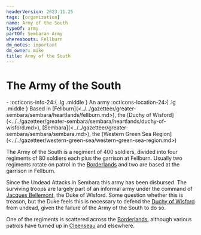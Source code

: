 ```yaml
---
headerVersion: 2023.11.25
tags: [organization]
name: Army of the South
typeOf: army
partOf: Sembaran Army
whereabouts: Fellburn
dm_notes: important
dm_owner: mike
title: Army of the South
---
```

# The Army of the South
<div class="grid cards ext-narrow-margin ext-one-column" markdown>
-
   :octicons-info-24:{ .lg .middle } An army  
    :octicons-location-24:{ .lg .middle } Based in [Fellburn](<../../gazetteer/greater-sembara/sembara/heartlands/fellburn.md>), the [Duchy of Wisford](<../../gazetteer/greater-sembara/sembara/heartlands/duchy-of-wisford.md>), [Sembara](<../../gazetteer/greater-sembara/sembara/sembara.md>), the [Western Green Sea Region](<../../gazetteer/western-green-sea/western-green-sea-region.md>)  
</div>



The Army of the South is a regiment of 400 soldiers, divided into four regiments of 80 soldiers each plus the garrison at Fellburn. Usually two regiments rotate on patrol in the [Borderlands](<../../gazetteer/greater-sembara/sembara/borderlands/borderlands.md>) and two are based at the garrison in Fellburn. 

Since the Undead Attacks in Sembara this army has been disbursed. The surviving troops are largely part of an informal army under the command of [Jacques Bellemont](<../../people/sembarans/jacques-bellemont.md>), the Duke of Wisford. Some question whether this is treason, but the Duke feels this is necessary to defend the [Duchy of Wisford](<../../gazetteer/greater-sembara/sembara/heartlands/duchy-of-wisford.md>) from undead, given the failure of the Army of the South to do so.

One of the regiments is scattered across the [Borderlands](<../../gazetteer/greater-sembara/sembara/borderlands/borderlands.md>), although various patrols have turned up in [Cleenseau](<../../gazetteer/greater-sembara/sembara/barony-of-aveil/cleenseau-region/cleenseau/cleenseau.md>) and elsewhere. 


